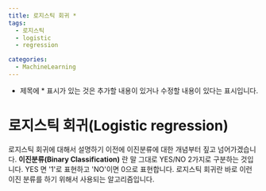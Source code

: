 ```yaml
---
title: 로지스틱 회귀 *
tags:
  - 로지스틱
  - logistic
  - regression

categories:
  - MachineLearning
---
```


- 제목에 * 표시가 있는 것은 추가할 내용이 있거나 수정할 내용이 있다는 표시입니다.

# 로지스틱 회귀(Logistic regression)

로지스틱 회귀에 대해서 설명하기 이전에 이진분류에 대한 개념부터 짚고 넘어가겠습니다. **이진분류(Binary Classification)** 란 말 그대로 YES/NO 2가지로 구분하는 것입니다. YES 면 '1'로 표현하고 'NO'이면 0으로 표현합니다. 
로지스틱 회귀란 바로 이런 이진 분류를 하기 위해서 사용되는 알고리즘입니다. 

